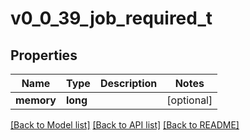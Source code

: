 # v0_0_39_job_required_t

## Properties
Name | Type | Description | Notes
------------ | ------------- | ------------- | -------------
**memory** | **long** |  | [optional] 

[[Back to Model list]](../README.md#documentation-for-models) [[Back to API list]](../README.md#documentation-for-api-endpoints) [[Back to README]](../README.md)


